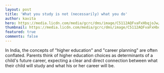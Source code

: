 ```yaml
---
layout: post
title: 'What you study is not (necessarily) what you do'
author: kavita
hero: https://media.licdn.com/media/gcrc/dms/image/C5112AQFvaFxHbqjoJw/article-cover_image-shrink_720_1280/0?e=1554940800&v=beta&t=nS8G8BBB2Vb23JeepryewuLV_MoSkT22HgvoOiZj4vQ
thumbnail: https://media.licdn.com/media/gcrc/dms/image/C5112AQFvaFxHbqjoJw/article-cover_image-shrink_720_1280/0?e=1554940800&v=beta&t=nS8G8BBB2Vb23JeepryewuLV_MoSkT22HgvoOiZj4vQ
featured: true
comments: false
---
```


In India, the concepts of "higher education" and "career planning" are often conflated. Parents think of higher education choices as determinants of a child's future career, expecting a clear and direct connection between what their child will study and what his or her career will be.
